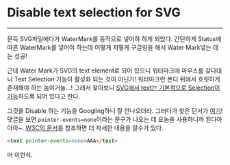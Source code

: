 # Disable text selection for SVG
___

문득 SVG파일에다가 WaterMark를 동적으로 넣어햐 하게 되었다.
간단하게 Status에 따른 WaterMark를 넣어야 하는데 어떻게 저떻게 구글링을 해서 Water Mark넣는 데는 성공!

근데 Water Mark가 SVG의 text element로 되어 있으니 워터마크에 마우스를 갖다대니 Text Selection 기능이 활성화 되는 것이 아닌가!
워터마크란 본디 뒤에서 흐릿하게 존재해야 하는 놈이거늘...!
그래서 찾아보니 [SVG에서 text는 기본적으로 Selection이 가능][SvgTextSelection]하도록 되어 있다고 한다.

그것을 Disable 하는 기능을 Googling하니 잘 안나오더라.
그러다가 찾은 단서가 [여기][DisableTextSelection]!
댓글을 보면 `pointer-events=none`이라는 문구가 나오는 데 요놈을 사용하니까 된다아아아~.
[W3C의 문서][PointerEvents]를 참조하면 더 자세한 내용을 알수가 있다.

```html
<text pointer-events=none>AAA</text>
```

머 이런식.

[SvgTextSelection]: http://www.w3.org/TR/SVG/text.html#TextSelection
[DisableTextSelection]: http://tech.groups.yahoo.com/group/svg-developers/message/42866
[PointerEvents]: http://www.w3.org/TR/SVG/interact.html#PointerEventsProperty